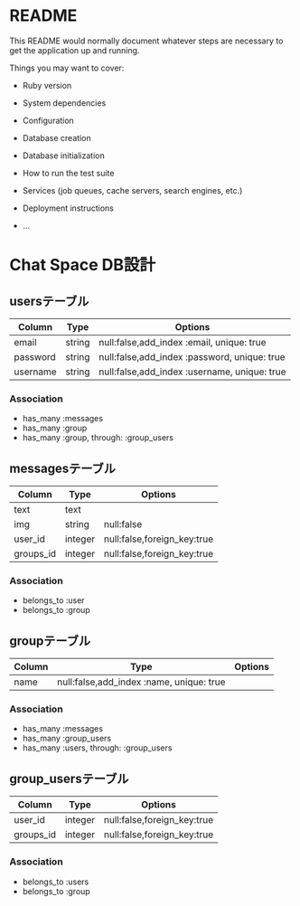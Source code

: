 # README

This README would normally document whatever steps are necessary to get the
application up and running.

Things you may want to cover:

* Ruby version

* System dependencies

* Configuration

* Database creation

* Database initialization

* How to run the test suite

* Services (job queues, cache servers, search engines, etc.)

* Deployment instructions

* ...


# Chat Space DB設計
## usersテーブル
  |Column|Type|Options|
  |------|----|-------|
  |email|string|null:false,add_index :email, unique: true|
  |password|string|null:false,add_index :password, unique: true|
  |username|string|null:false,add_index :username, unique: true|
### Association
  - has_many :messages
  - has_many :group
  - has_many :group, through: :group_users

## messagesテーブル
  |Column|Type|Options|
  |------|----|-------|
  |text|text|
  |img|string|null:false|
  |user_id|integer|null:false,foreign_key:true|
  |groups_id|integer|null:false,foreign_key:true|
### Association
  - belongs_to :user
  - belongs_to :group

## groupテーブル
  |Column|Type|Options|
  |------|----|-------|
  |name|null:false,add_index :name, unique: true|
### Association
  - has_many :messages
  - has_many :group_users
  - has_many :users, through: :group_users

## group_usersテーブル
  |Column|Type|Options|
  |------|----|-------|
  |user_id|integer|null:false,foreign_key:true|
  |groups_id|integer|null:false,foreign_key:true|
### Association
  - belongs_to :users
  - belongs_to :group

